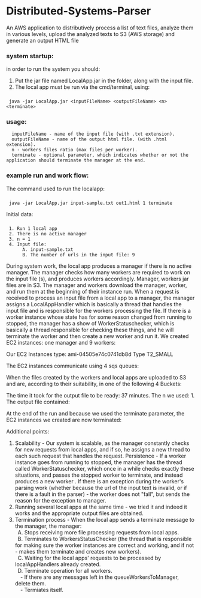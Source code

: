 # Distributed-Systems-Parser
An AWS application to distributively process a list of text files, analyze them in various levels, upload the analyzed texts to S3 (AWS storage) and generate an output HTML file

### system startup:
in order to run the system you should:
1. Put the jar file named LocalApp.jar in the folder, along with the input file.
2. The local app must be run via the cmd/terminal, using:
###
     java -jar LocalApp.jar <inputFileName> <outputFileName> <n> <terminate>
     
### usage:
      inputFileName - name of the input file (with .txt extension).
      outputFileName - name of the output html file. (with .html extension).
      n - workers files ratio (max files per worker).
      terminate - optional parameter, which indicates whether or not the application should terminate the manager at the end.
    
### example run and work flow:    
The command used to run the localapp:
###
     java -jar LocalApp.jar input-sample.txt out1.html 1 terminate
Initial data:
###
     1. Run 1 local app
     2. There is no active manager
     3. n = 1
     4. Input file:
          A. input-sample.txt
          B. The number of urls in the input file: 9
During system work, the local app produces a manager if there is no active manager.
The manager checks how many workers are required to work on the input file (s), and produces workers accordingly.
Manager, workers jar files are in S3.
The manager and workers download the manager, worker, and run them at the beginning of their instance run.
When a request is received to process an input file from a local app to a manager, the manager assigns a LocalAppHandler which is basically a thread that handles the input file and is responsible for the workers processing the file.
If there is a worker instance whose state has for some reason changed from running to stopped, the manager has a show of WorkerStatuschecker, which is basically a thread responsible for checking these things, and he will terminate the worker and then create a new worker and run it.
We created EC2 instances: one manager and 9 workers:
 
Our EC2 Instances type:
ami-04505e74c0741db8d
Type
T2_SMALL




The EC2 instances communicate using 4 sqs queues:
 
When the files created by the workers and local apps are uploaded to S3 and are, according to their suitability, in one of the following 4 Buckets:
 

The time it took for the output file to be ready: 37 minutes.
The n we used: 1.
The output file contained:
 


At the end of the run and because we used the terminate parameter, the EC2 instances we created are now terminated:
 

Additional points:
1. Scalability - Our system is scalable, as the manager constantly checks for new requests from local apps, and if so, he assigns a new thread to each such request that handles the request.
Persistence - If a worker instance goes from running to stopped, the manager has the thread called WorkerStatuschecker, which once in a while checks exactly these situations, and passes the stopped worker to terminate, and instead produces a new worker .
If there is an exception during the worker's parsing work (whether because the url of the input text is invalid, or if there is a fault in the parser) - the worker does not "fall", but sends the reason for the exception to manager.
3. Running several local apps at the same time - we tried it and indeed it works and the appropriate output files are obtained.
4. Termination process - When the local app sends a terminate message to the manager, the manager:
     <br>&ensp;A. Stops receiving more file processing requests from local apps.
     <br>&ensp;B. Terminates to WorkersStatusChecker (the thread that is responsible for making sure the worker instances are correct and working, and if not - makes them terminate and creates new workers).
     <br>&ensp;C. Waiting for the local apps' requests to be processed by localAppHandlers already created.
     <br>&ensp;D. Terminate operation for all workers.
          <br>&emsp;- If there are any messages left in the queueWorkersToManager, delete them.
          <br>&emsp;- Termiates itself.
     
    
   
